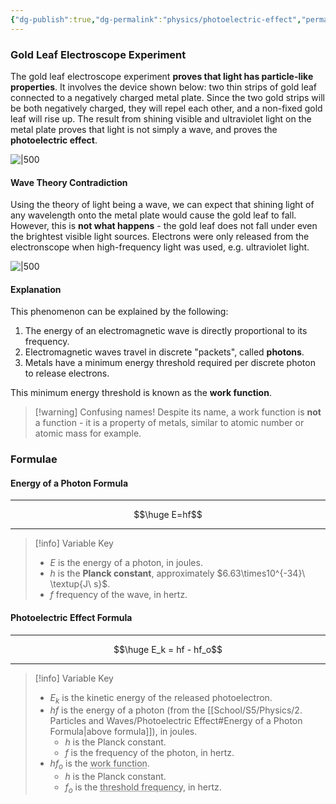 ```yaml
---
{"dg-publish":true,"dg-permalink":"physics/photoelectric-effect","permalink":"/physics/photoelectric-effect/"}
---
```



### Gold Leaf Electroscope Experiment
The gold leaf electroscope experiment **proves that light has particle-like properties**. It involves the device shown below: two thin strips of gold leaf connected to a negatively charged metal plate. Since the two gold strips will be both negatively charged, they will repel each other, and a non-fixed gold leaf will rise up. The result from shining visible and ultraviolet light on the metal plate proves that light is not simply a wave, and proves the **photoelectric effect**.

![|500](https://cdn.savemyexams.co.uk/cdn-cgi/image/w=1920,f=auto/uploads/2021/05/22.1-Photoelectric-Experiment-1.png)

#### Wave Theory Contradiction
Using the theory of light being a wave, we can expect that shining light of any wavelength onto the metal plate would cause the gold leaf to fall. However, this is **not what happens** - the gold leaf does not fall under even the brightest visible light sources. Electrons were only released from the electronscope when high-frequency light was used, e.g. ultraviolet light.

![|500](https://cdn.savemyexams.co.uk/cdn-cgi/image/w=1920,f=auto/uploads/2021/05/22.1-Photoelectric-Experiment-2.png)

#### Explanation
This phenomenon can be explained by the following:

1. The energy of an electromagnetic wave is directly proportional to its frequency.
2. Electromagnetic waves travel in discrete "packets", called **photons**.
3. Metals have a minimum energy threshold required per discrete photon to release electrons.

This minimum energy threshold is known as the **work function**.

> [!warning] Confusing names!
> Despite its name, a work function is **not** a function - it is a property of metals, similar to atomic number or atomic mass for example.

### Formulae

#### Energy of a Photon Formula

---

$$\huge E=hf$$

---

> [!info] Variable Key
> 
> - $E$ is the energy of a photon, in joules.
> - $h$ is the **Planck constant**, approximately $6.63\times10^{-34}\ \textup{J\ s}$.
> - $f$ frequency of the wave, in hertz.

#### Photoelectric Effect Formula

---

$$\huge E_k = hf - hf_o$$

---

> [!info] Variable Key
> 
> - $E_k$ is the kinetic energy of the released photoelectron.
> - $hf$ is the energy of a photon (from the [[School/S5/Physics/2. Particles and Waves/Photoelectric Effect#Energy of a Photon Formula\|above formula]]), in joules.
> 	- $h$ is the Planck constant.
> 	- $f$ is the frequency of the photon, in hertz.
> - $hf_o$ is the <abbr title="The minimum energy required to remove an electron from a metal">work function</abbr>.
> 	- $h$ is the Planck constant.
> 	- $f_o$ is the <abbr title="The minimum frequency required to cause photoemission">threshold frequency</abbr>, in hertz.
